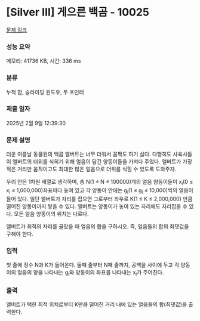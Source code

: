 # [Silver III] 게으른 백곰 - 10025 

[문제 링크](https://www.acmicpc.net/problem/10025) 

### 성능 요약

메모리: 41736 KB, 시간: 336 ms

### 분류

누적 합, 슬라이딩 윈도우, 두 포인터

### 제출 일자

2025년 2월 9일 12:39:30

### 문제 설명

<p>더운 여름날 동물원의 백곰 앨버트는 너무 더워서 꼼짝도 하기 싫다. 다행히도 사육사들이 앨버트의 더위를 식히기 위해 얼음이 담긴 양동이들을 가져다 주었다. 앨버트가 가장 적은 거리만 움직이고도 최대한 많은 얼음으로 더위를 식힐 수 있도록 도와주자.</p>

<p>우리 안은 1차원 배열로 생각하며, 총 N(1 ≤ N ≤ 100000)개의 얼음 양동이들이 x<sub>i</sub>(0 ≤ x<sub>i</sub> ≤ 1,000,000)좌표마다 놓여 있고 각 양동이 안에는 g<sub>i</sub>(1 ≤ g<sub>i</sub> ≤ 10,000)씩의 얼음이 들어 있다. 일단 앨버트가 자리를 잡으면 그로부터 좌우로 K(1 ≤ K ≤ 2,000,000) 만큼 떨어진 양동이까지 닿을 수 있다. 앨버트는 양동이가 놓여 있는 자리에도 자리잡을 수 있다. 모든 얼음 양동이의 위치는 다르다.</p>

<p>앨버트가 최적의 자리를 골랐을 때 얼음의 합을 구하시오. 즉, 얼음들의 합의 최댓값을 구해야 한다.</p>

### 입력 

 <p>첫 줄에 정수 N과 K가 들어온다. 둘째 줄부터 N째 줄까지, 공백을 사이에 두고 각 양동이의 얼음의 양을 나타내는 g<sub>i</sub>와 양동이의 좌표를 나타내는 x<sub>i</sub>가 주어진다.</p>

### 출력 

 <p>앨버트가 택한 최적 위치로부터 K만큼 떨어진 거리 내에 있는 얼음들의 합(최댓값)을 출력한다.</p>

